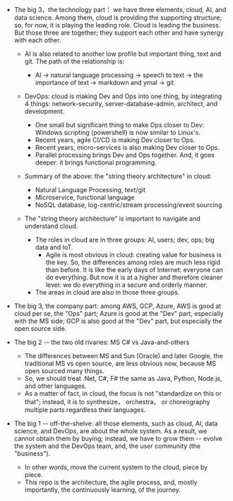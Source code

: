 
- The big 3，the technology part： we have three elements, cloud, AI, and data science. Among them, cloud is providing the supporting structure; so, for now, it is playing the leading role. Cloud is leading the business. But those three are together; they support each other and have synergy with each other. 

    * AI is also related to another low profile but important thing, text and git. The path of the relationship is:  
        - AI -> natural language processing -> speech to text -> the importance of text -> markdown and ymal -> git. 
    
	* DevOps: cloud is making Dev and Ops into one thing, by integrating 4 things: network-security, server-database-admin, architect, and development. 
		- One small but significant thing to make Ops closer to Dev: Windows scripting (powershell) is now similar to Linux's.  
		- Recent years, agile CI/CD is making Dev closer to Ops.    
        - Recent years, micro-services is also making Dev closer to Ops.
		- Parallel processing brings Dev and Ops together. And, it goes deeper: it brings functional programming. 
		
    * Summary of the above: the "string theory architecture" in cloud: 
	    - Natural Language Processing, text/git 
		- Microservice, functional language
        - NoSQL database, log-centric/stream processing/event sourcing 

    * The "string theory architecture" is important to navigate and understand cloud.
	    - The roles in cloud are in three groups: AI, users; dev, ops; big data and IoT.
		    * Agile is most obvious in cloud: creating value for business is the key. So, the differences among roles are much less rigid than before. It is like the early days of Internet: everyone can do everything. But now it is at a higher and therefore cleaner level: we do everything in a secure and orderly manner.			
		- The areas in cloud are also in those three groups. 

- The big 3, the company part: among AWS, GCP, Azure, AWS is good at cloud per se, the "Ops" part; Azure is good at the "Dev" part, especially with the MS side; GCP is also good at the "Dev" part, but especially the open source side.

- The big 2 -- the two old rivaries: MS C# vs Java-and-others 
    * The differences between MS and Sun (Oracle) and later Google, the traditional MS vs open source, are less obvious now, because MS open sourced many things. 
    * So, we should treat .Net, C#, F# the same as Java, Python, Node.js, and other languages. 
    * As a matter of fact, in cloud, the focus is not "standardize on this or that"; instead, it is to synthesize， orchestra， or choreography multiple parts regardless their languages. 


- The big 1 -- off-the-shelve: all those elements, such as cloud, AI, data science, and DevOps, are about the whole system. As a result, we cannot obtain them by buying; instead, we have to grow them -- evolve the system and the DevOps team, and, the user community (the "business"). 
    * In other words, move the current system to the cloud, piece by piece.  
    * This repo is the architecture, the agile process, and, mostly importantly, the continuously learning, of the journey.

